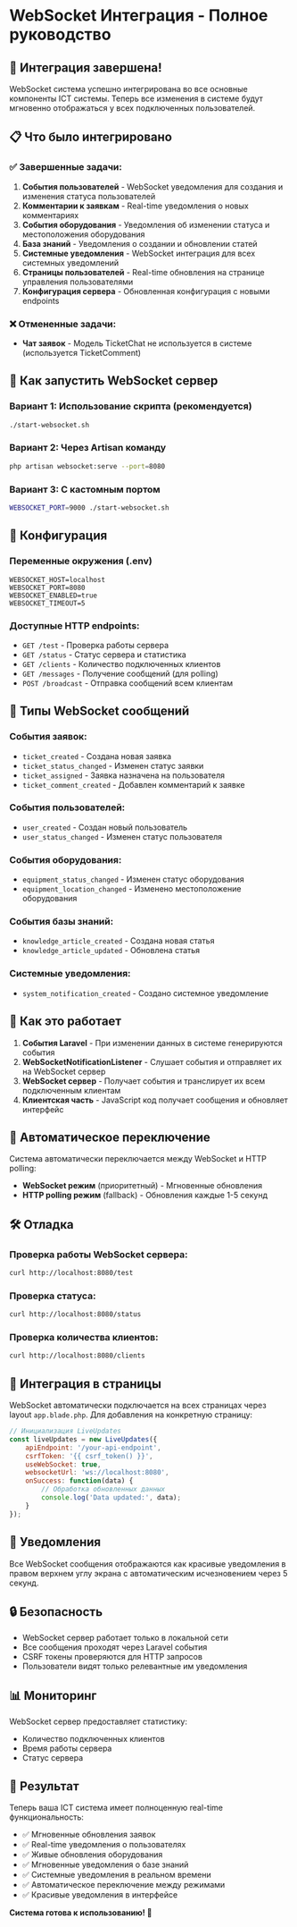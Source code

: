 # WebSocket Интеграция - Полное руководство

## 🎉 Интеграция завершена!

WebSocket система успешно интегрирована во все основные компоненты ICT системы. Теперь все изменения в системе будут мгновенно отображаться у всех подключенных пользователей.

## 📋 Что было интегрировано

### ✅ Завершенные задачи:

1. **События пользователей** - WebSocket уведомления для создания и изменения статуса пользователей
2. **Комментарии к заявкам** - Real-time уведомления о новых комментариях
3. **События оборудования** - Уведомления об изменении статуса и местоположения оборудования
4. **База знаний** - Уведомления о создании и обновлении статей
5. **Системные уведомления** - WebSocket интеграция для всех системных уведомлений
6. **Страницы пользователей** - Real-time обновления на странице управления пользователями
7. **Конфигурация сервера** - Обновленная конфигурация с новыми endpoints

### ❌ Отмененные задачи:
- **Чат заявок** - Модель TicketChat не используется в системе (используется TicketComment)

## 🚀 Как запустить WebSocket сервер

### Вариант 1: Использование скрипта (рекомендуется)
```bash
./start-websocket.sh
```

### Вариант 2: Через Artisan команду
```bash
php artisan websocket:serve --port=8080
```

### Вариант 3: С кастомным портом
```bash
WEBSOCKET_PORT=9000 ./start-websocket.sh
```

## 🔧 Конфигурация

### Переменные окружения (.env)
```env
WEBSOCKET_HOST=localhost
WEBSOCKET_PORT=8080
WEBSOCKET_ENABLED=true
WEBSOCKET_TIMEOUT=5
```

### Доступные HTTP endpoints:
- `GET /test` - Проверка работы сервера
- `GET /status` - Статус сервера и статистика
- `GET /clients` - Количество подключенных клиентов
- `GET /messages` - Получение сообщений (для polling)
- `POST /broadcast` - Отправка сообщений всем клиентам

## 📡 Типы WebSocket сообщений

### События заявок:
- `ticket_created` - Создана новая заявка
- `ticket_status_changed` - Изменен статус заявки
- `ticket_assigned` - Заявка назначена на пользователя
- `ticket_comment_created` - Добавлен комментарий к заявке

### События пользователей:
- `user_created` - Создан новый пользователь
- `user_status_changed` - Изменен статус пользователя

### События оборудования:
- `equipment_status_changed` - Изменен статус оборудования
- `equipment_location_changed` - Изменено местоположение оборудования

### События базы знаний:
- `knowledge_article_created` - Создана новая статья
- `knowledge_article_updated` - Обновлена статья

### Системные уведомления:
- `system_notification_created` - Создано системное уведомление

## 🎯 Как это работает

1. **События Laravel** - При изменении данных в системе генерируются события
2. **WebSocketNotificationListener** - Слушает события и отправляет их на WebSocket сервер
3. **WebSocket сервер** - Получает события и транслирует их всем подключенным клиентам
4. **Клиентская часть** - JavaScript код получает сообщения и обновляет интерфейс

## 🔄 Автоматическое переключение

Система автоматически переключается между WebSocket и HTTP polling:
- **WebSocket режим** (приоритетный) - Мгновенные обновления
- **HTTP polling режим** (fallback) - Обновления каждые 1-5 секунд

## 🛠️ Отладка

### Проверка работы WebSocket сервера:
```bash
curl http://localhost:8080/test
```

### Проверка статуса:
```bash
curl http://localhost:8080/status
```

### Проверка количества клиентов:
```bash
curl http://localhost:8080/clients
```

## 📱 Интеграция в страницы

WebSocket автоматически подключается на всех страницах через layout `app.blade.php`. Для добавления на конкретную страницу:

```javascript
// Инициализация LiveUpdates
const liveUpdates = new LiveUpdates({
    apiEndpoint: '/your-api-endpoint',
    csrfToken: '{{ csrf_token() }}',
    useWebSocket: true,
    websocketUrl: 'ws://localhost:8080',
    onSuccess: function(data) {
        // Обработка обновленных данных
        console.log('Data updated:', data);
    }
});
```

## 🎨 Уведомления

Все WebSocket сообщения отображаются как красивые уведомления в правом верхнем углу экрана с автоматическим исчезновением через 5 секунд.

## 🔒 Безопасность

- WebSocket сервер работает только в локальной сети
- Все сообщения проходят через Laravel события
- CSRF токены проверяются для HTTP запросов
- Пользователи видят только релевантные им уведомления

## 📊 Мониторинг

WebSocket сервер предоставляет статистику:
- Количество подключенных клиентов
- Время работы сервера
- Статус сервера

## 🎯 Результат

Теперь ваша ICT система имеет полноценную real-time функциональность:
- ✅ Мгновенные обновления заявок
- ✅ Real-time уведомления о пользователях
- ✅ Живые обновления оборудования
- ✅ Мгновенные уведомления о базе знаний
- ✅ Системные уведомления в реальном времени
- ✅ Автоматическое переключение между режимами
- ✅ Красивые уведомления в интерфейсе

**Система готова к использованию! 🚀**
